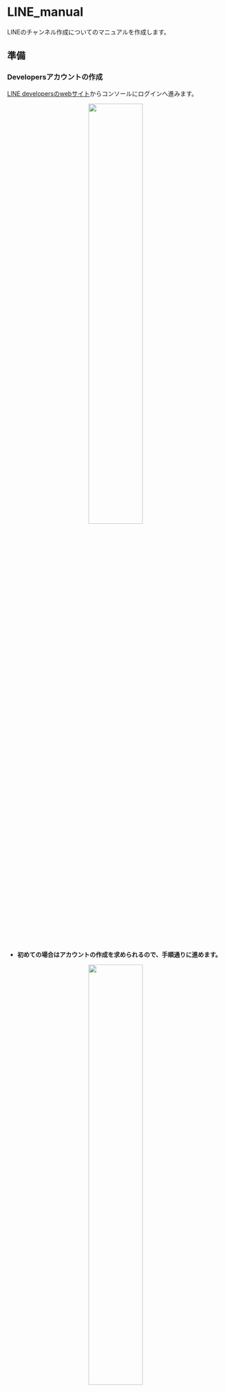 # LINE_manual
LINEのチャンネル作成についてのマニュアルを作成します。  

## 準備
### Developersアカウントの作成
[LINE developersのwebサイト](https://developers.line.biz/ja/)からコンソールにログインへ進みます。  
<div align="center">
  <img width="50%" src="https://github.com/yutowac/LINE_manual/assets/44987057/31b05251-c31a-4071-9d67-3e6369b7cabf">
</div>

- **初めての場合はアカウントの作成を求められるので、手順通りに進めます。**
<div align="center">
  <img width="50%" src="https://github.com/yutowac/LINE_manual/assets/44987057/b22934df-44d5-4863-b784-05442c54db4a">
</div>

- **LINEアカウントでログインを押します。**
 <div align="center">
  <img width="50%" src="https://github.com/yutowac/LINE_manual/assets/44987057/82d5794b-c78b-4123-983b-1fe5c218e8f7">
</div>

- **自分のLINEアカウントでログインします。**
<div align="center">
  <img width="50%" src="https://github.com/yutowac/LINE_manual/assets/44987057/7dad0ced-308b-415c-bda9-e258bc6cd98b">
</div>

ここまでで、アカウントの準備とログイン処理は完了です。

## 
